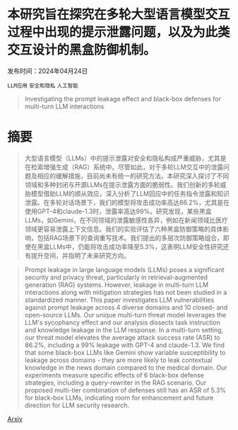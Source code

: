 # 本研究旨在探究在多轮大型语言模型交互过程中出现的提示泄露问题，以及为此类交互设计的黑盒防御机制。

发布时间：2024年04月24日

`LLM应用` `安全和隐私` `人工智能`

> Investigating the prompt leakage effect and black-box defenses for multi-turn LLM interactions

# 摘要

> 大型语言模型（LLMs）中的提示泄露对安全和隐私构成严重威胁，尤其是在检索增强生成（RAG）系统中。尽管如此，对于多轮LLM交互中的泄露问题及相应的缓解措施，目前尚未有统一的研究方法。本研究深入探讨了不同领域和多种封闭与开源LLMs在提示泄露方面的脆弱性。我们创新的多轮威胁模型借助LLM的顺从效应，深入分析了LLM回应中的任务指令泄露和知识泄露。在多轮对话场景下，我们的模型将攻击成功率高达86.2%，尤其是在使用GPT-4和claude-1.3时，泄露率高达99%。研究发现，某些黑盒LLMs，如Gemini，在不同领域的泄露敏感性各异，例如在新闻领域比医疗领域更容易泄露上下文信息。我们的实验评估了六种黑盒防御策略的具体影响，包括RAG场景下的查询重写技术。我们提出的多层次防御策略组合，即使在黑盒LLMs中，仍能将攻击成功率降至5.3%，这表明LLM安全性研究还有提升空间，并指明了未来研究方向。

> Prompt leakage in large language models (LLMs) poses a significant security and privacy threat, particularly in retrieval-augmented generation (RAG) systems. However, leakage in multi-turn LLM interactions along with mitigation strategies has not been studied in a standardized manner. This paper investigates LLM vulnerabilities against prompt leakage across 4 diverse domains and 10 closed- and open-source LLMs. Our unique multi-turn threat model leverages the LLM's sycophancy effect and our analysis dissects task instruction and knowledge leakage in the LLM response. In a multi-turn setting, our threat model elevates the average attack success rate (ASR) to 86.2%, including a 99% leakage with GPT-4 and claude-1.3. We find that some black-box LLMs like Gemini show variable susceptibility to leakage across domains - they are more likely to leak contextual knowledge in the news domain compared to the medical domain. Our experiments measure specific effects of 6 black-box defense strategies, including a query-rewriter in the RAG scenario. Our proposed multi-tier combination of defenses still has an ASR of 5.3% for black-box LLMs, indicating room for enhancement and future direction for LLM security research.

[Arxiv](https://arxiv.org/abs/2404.16251)